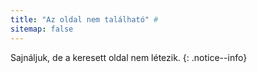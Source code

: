 ```yaml
---
title: "Az oldal nem található" #
sitemap: false
---
```


Sajnáljuk, de a keresett oldal nem létezik.
{: .notice--info}
